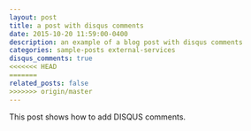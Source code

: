 ```yaml
---
layout: post
title: a post with disqus comments
date: 2015-10-20 11:59:00-0400
description: an example of a blog post with disqus comments
categories: sample-posts external-services
disqus_comments: true
<<<<<<< HEAD
=======
related_posts: false
>>>>>>> origin/master
---
```

This post shows how to add DISQUS comments.
